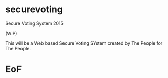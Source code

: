 # securevoting
Secure Voting System 2015

(WIP)

This will be a Web based Secure Voting SYstem created by The People for The People.

# EoF
